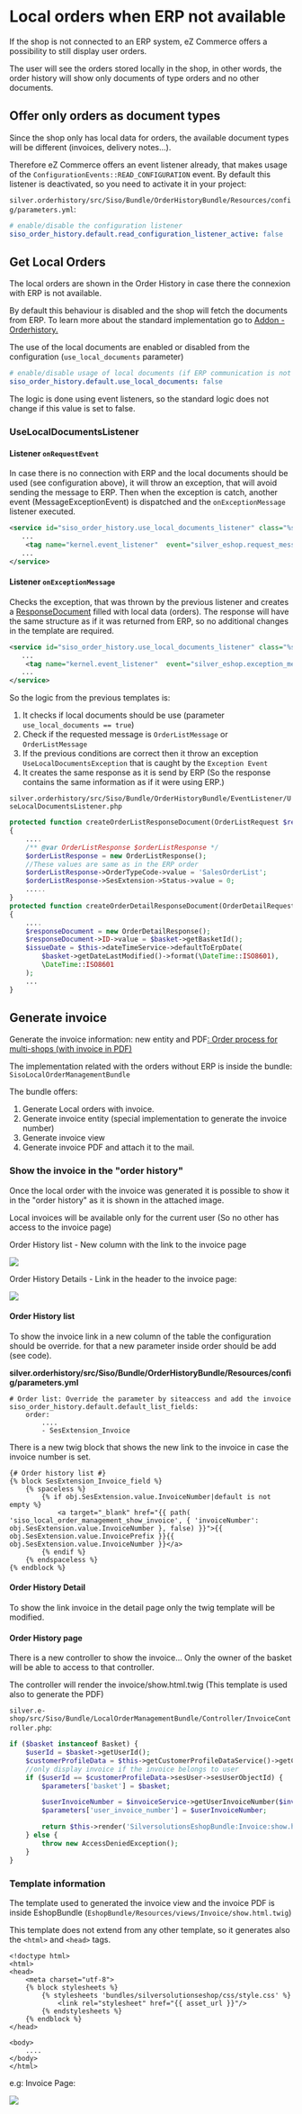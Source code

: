 # Local orders when ERP not available

If the shop is not connected to an ERP system, eZ Commerce offers a possibility to still display user orders.

The user will see the orders stored locally in the shop, in other words, the order history will show only documents of type orders and no other documents.

## Offer only orders as document types

Since the shop only has local data for orders, the available document types will be different (invoices, delivery notes...).

Therefore eZ Commerce offers an event listener already, that makes usage of the `ConfigurationEvents::READ_CONFIGURATION` event. By default this listener is deactivated, so you need to activate it in your project:

`silver.orderhistory/src/Siso/Bundle/OrderHistoryBundle/Resources/config/parameters.yml`:

``` yaml
# enable/disable the configuration listener
siso_order_history.default.read_configuration_listener_active: false
```

## Get Local Orders

The local orders are shown in the Order History in case there the connexion with ERP is not available.

By default this behaviour is disabled and the shop will fetch the documents from ERP. To learn more about the standard implementation go to [Addon - Orderhistory.](../orderhistory.md)

The use of the local documents are enabled or disabled from the configuration (`use_local_documents` parameter)

``` yaml
# enable/disable usage of local documents (if ERP communication is not desired)
siso_order_history.default.use_local_documents: false
```

The logic is done using event listeners, so the standard logic does not change if this value is set to false.

### UseLocalDocumentsListener

#### Listener `onRequestEvent`

In case there is no connection with ERP and the local documents should be used (see configuration above), it will throw an exception, that will avoid sending the message to ERP. Then when the exception is catch, another event (MessageExceptionEvent) is dispatched and the `onExceptionMessage` listener executed.

``` xml
<service id="siso_order_history.use_local_documents_listener" class="%siso_order_history.use_local_documents_listener.class%">
   ...
    <tag name="kernel.event_listener"  event="silver_eshop.request_message" method="onRequestEvent" />
   ...
</service>
```

#### Listener `onExceptionMessage`

Checks the exception, that was thrown by the previous listener and creates a [ResponseDocument](../../../features_advanced_version/integrate_erp_systems/erp_communication/erp_components/erp_component_messages/erp_component_messages.md) filled with local data (orders). The response will have the same structure as if it was returned from ERP, so no additional changes in the template are required.

``` xml
<service id="siso_order_history.use_local_documents_listener" class="%siso_order_history.use_local_documents_listener.class%">
   ...
    <tag name="kernel.event_listener"  event="silver_eshop.exception_message" method="onExceptionMessage" />
   ...
</service>
```

So the logic from the previous templates is:

1. It checks if local documents should be use (parameter `use_local_documents == true`)
2. Check if the requested message is `OrderListMessage` or `OrderListMessage`
3. If the previous conditions are correct then it throw an exception `UseLocalDocumentsException` that is caught by the `Exception Event`
4. It creates the same response as it is send by ERP (So the response contains the same information as if it were using ERP.)

`silver.orderhistory/src/Siso/Bundle/OrderHistoryBundle/EventListener/UseLocalDocumentsListener.php`

``` php
protected function createOrderListResponseDocument(OrderListRequest $requestDocument)
{
    .... 
    /** @var OrderListResponse $orderListResponse */
    $orderListResponse = new OrderListResponse();
    //These values are same as in the ERP order
    $orderListResponse->OrderTypeCode->value = 'SalesOrderList';
    $orderListResponse->SesExtension->Status->value = 0;
    .....
}
protected function createOrderDetailResponseDocument(OrderDetailRequest $requestDocument)
{
    ....
    $responseDocument = new OrderDetailResponse();
    $responseDocument->ID->value = $basket->getBasketId();
    $issueDate = $this->dateTimeService->defaultToErpDate(
        $basket->getDateLastModified()->format(\DateTime::ISO8601),
        \DateTime::ISO8601
    );
    ...
}
```

## Generate invoice

Generate the invoice information: new entity and PDF[: Order process for multi-shops (with invoice in PDF)](../../../developer_manual/checkout/checkout_features/order/local_order_process_with_invoice_in_pdf.md)

The implementation related with the orders without ERP is inside the bundle: `SisoLocalOrderManagementBundle`

The bundle offers:

1. Generate Local orders with invoice.
1. Generate invoice entity (special implementation to generate the invoice number)
1. Generate invoice view
1. Generate invoice PDF and attach it to the mail.

### Show the invoice in the "order history"

Once the local order with the invoice was generated it is possible to show it in the "order history" as it is shown in the attached image.

Local invoices will be available only for the current user (So no other has access to the invoice page)

Order History list - New column with the link to the invoice page

![](../../img/orderhistory_3.jpg)

Order History Details - Link in the header to the invoice page:

![](../../img/orderhistory_4.jpg)

#### Order History list

To show the invoice link in a new column of the table the configuration should be override. for that a new parameter inside order should be add (see code).

**silver.orderhistory/src/Siso/Bundle/OrderHistoryBundle/Resources/config/parameters.yml**

``` 
# Order list: Override the parameter by siteaccess and add the invoice
siso_order_history.default.default_list_fields:
    order:  
        ....
        - SesExtension_Invoice  
```

There is a new twig block that shows the new link to the invoice in case the invoice number is set.

``` 
{# Order history list #}
{% block SesExtension_Invoice_field %}
    {% spaceless %}
        {% if obj.SesExtension.value.InvoiceNumber|default is not empty %}
            <a target="_blank" href="{{ path( 'siso_local_order_management_show_invoice', { 'invoiceNumber': obj.SesExtension.value.InvoiceNumber }, false) }}">{{ obj.SesExtension.value.InvoicePrefix }}{{ obj.SesExtension.value.InvoiceNumber }}</a>
        {% endif %}
    {% endspaceless %}
{% endblock %}
```

#### Order History Detail

To show the link invoice in the detail page only the twig template will be modified.

#### Order History page

There is a new controller to show the invoice... Only the owner of the basket will be able to access to that controller. 

The controller will render the invoice/show.html.twig (This template is used also to generate the PDF)

`silver.e-shop/src/Siso/Bundle/LocalOrderManagementBundle/Controller/InvoiceController.php`:

``` php
if ($basket instanceof Basket) {
    $userId = $basket->getUserId();
    $customerProfileData = $this->getCustomerProfileDataService()->getCustomerProfileData();
    //only display invoice if the invoice belongs to user
    if ($userId == $customerProfileData->sesUser->sesUserObjectId) {
        $parameters['basket'] = $basket;

        $userInvoiceNumber = $invoiceService->getUserInvoiceNumber($invoice);
        $parameters['user_invoice_number'] = $userInvoiceNumber;

        return $this->render('SilversolutionsEshopBundle:Invoice:show.html.twig', $parameters);
    } else {
        throw new AccessDeniedException();
    }
}
```

### Template information

The template used to generated the invoice view and the invoice PDF is inside EshopBundle (`EshopBundle/Resources/views/Invoice/show.html.twig`)

This template does not extend from any other template, so it generates also the `<html>` and `<head>` tags.

``` html+twig
<!doctype html>
<html>
<head>
    <meta charset="utf-8">
    {% block stylesheets %}
        {% stylesheets 'bundles/silversolutionseshop/css/style.css' %}
            <link rel="stylesheet" href="{{ asset_url }}"/>
        {% endstylesheets %}
    {% endblock %}
</head>

<body>
    ....
</body>
</html>
```

e.g: Invoice Page:

![](../../img/orderhistory_5.jpg)
